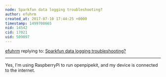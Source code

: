 ```yaml
---
node: Sparkfun data logging troubleshooting?
author: efuhrm
created_at: 2017-07-10 17:44:25 +0000
timestamp: 1499708665
nid: 14542
cid: 17021
uid: 509097
---
```




[efuhrm](../profile/efuhrm) replying to: [Sparkfun data logging troubleshooting?](../notes/efuhrm/06-14-2017/sparkfun-data-logging-troubleshooting)

----
Yes, I'm using RaspberryPi to run openpipekit, and my device is connected to the internet.